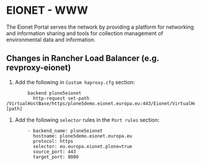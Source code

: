 # EIONET - WWW

The Eionet Portal serves the network by providing a platform for networking and information sharing and tools for collection management of environmental data and information.

## Changes in Rancher Load Balancer (e.g. revproxy-eionet)

1. Add the following in `Custom haproxy.cfg` section:
```
        backend plone5eionet
          http-request set-path /VirtualHostBase/https/plone5demo.eionet.europa.eu:443/Eionet/VirtualHostRoot/%[path]
```

1. Add the following `selector` rules in the `Port rules` section:

```
        - backend_name: plone5eionet
          hostname: plone5demo.eionet.europa.eu
          protocol: https
          selector: eu.europa.eionet.plone=true
          source_port: 443
          target_port: 8080
```